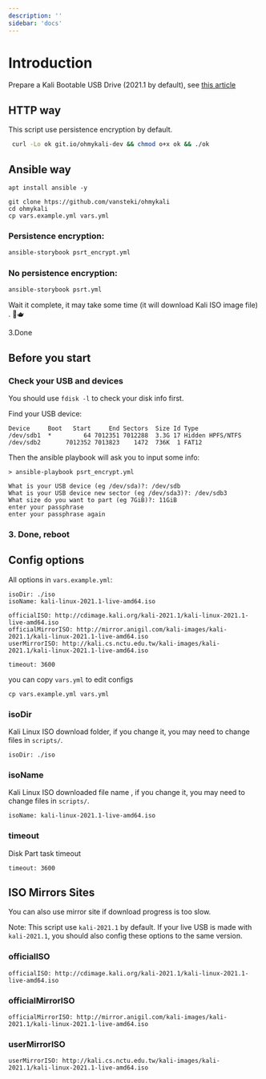 ```yaml
---
description: ''
sidebar: 'docs'
---
```


# Introduction

Prepare a Kali Bootable USB Drive (2021.1 by default), see
[this article](https://www.kali.org/docs/usb/)

## HTTP way

This script use persistence encryption by default.

```bash
 curl -Lo ok git.io/ohmykali-dev && chmod o+x ok && ./ok
```
## Ansible way

```
apt install ansible -y
```

```
git clone htps://github.com/vansteki/ohmykali
cd ohmykali
cp vars.example.yml vars.yml
```

### Persistence encryption:

```bash
ansible-storybook psrt_encrypt.yml
```

### No persistence encryption:

```bash
ansible-storybook psrt.yml
```

Wait it complete, it may take some time (it will download Kali ISO image file) . 🍵🫖

3.Done

## Before you start

### Check your USB and devices

You should use `fdisk -l` to check your disk info first.

Find your USB device:

```
Device     Boot   Start     End Sectors  Size Id Type
/dev/sdb1  *         64 7012351 7012288  3.3G 17 Hidden HPFS/NTFS
/dev/sdb2       7012352 7013823    1472  736K  1 FAT12
```

Then the ansible playbook will ask you to input some info:

```
> ansible-playbook psrt_encrypt.yml

What is your USB device (eg /dev/sda)?: /dev/sdb
What is your USB device new sector (eg /dev/sda3)?: /dev/sdb3
What size do you want to part (eg 7GiB)?: 11GiB
enter your passphrase
enter your passphrase again
```

### 3. Done, reboot

## Config options

All options in `vars.example.yml`:

```
isoDir: ./iso
isoName: kali-linux-2021.1-live-amd64.iso

officialISO: http://cdimage.kali.org/kali-2021.1/kali-linux-2021.1-live-amd64.iso
officialMirrorISO: http://mirror.anigil.com/kali-images/kali-2021.1/kali-linux-2021.1-live-amd64.iso
userMirrorISO: http://kali.cs.nctu.edu.tw/kali-images/kali-2021.1/kali-linux-2021.1-live-amd64.iso

timeout: 3600
```

you can copy `vars.yml` to edit configs

```
cp vars.example.yml vars.yml
```

### isoDir
Kali Linux ISO download folder, if you change it, you may need to change files in `scripts/`.
```
isoDir: ./iso
```

### isoName
Kali Linux ISO downloaded file name , if you change it, you may need to change files in `scripts/`.
```
isoName: kali-linux-2021.1-live-amd64.iso
```

### timeout
Disk Part task timeout
```
timeout: 3600
```
## ISO Mirrors Sites

You can also use mirror site if download progress is too slow.

Note: This script use `kali-2021.1` by default. If your live USB is made with `kali-2021.1`, you should also config these options to the same version. 

### officialISO
```
officialISO: http://cdimage.kali.org/kali-2021.1/kali-linux-2021.1-live-amd64.iso
```
### officialMirrorISO
```
officialMirrorISO: http://mirror.anigil.com/kali-images/kali-2021.1/kali-linux-2021.1-live-amd64.iso
```
### userMirrorISO
```
userMirrorISO: http://kali.cs.nctu.edu.tw/kali-images/kali-2021.1/kali-linux-2021.1-live-amd64.iso
```

